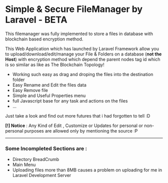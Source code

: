 <h1>Simple & Secure FileManager by Laravel - BETA</h1>
<p>This filemanager was fully implemented to store a files in database with blockchain based encryption method.</p>
<p>This Web Application which has launched by Laravel Framework allow you to upload/download/edit/manage your File & Folders on a database (<b>not the Host</b>) with encryption method which depend the parent nodes tag id which is so similar as like as The Blockchain Topology!</p>
<ul>
    <li>Working such easy as drag and droping the files into the destination folder</li>
    <li>Easy Rename and Edit the files data</li>
    <li>Easy Remove file</li>
    <li>Simple and Useful Properties menu</li>
    <li>full Javascript base for any task and actions on the files</li>
    <li>...</li>
</ul>
<p>Just take a look and find out more futures that i had forgotten to tell :D</p>
<p><b>[!] Notice </b>: Any Kind of Edit , Customize or Updates for personal or non-personal purposes are allowed only by mentioning the source :P</p>
<hr>
<h3>Some Incompleted Sections are :</h3>
<ul>
    <li>Directory BreadCrumb</li>
    <li>Main Menu</li>
    <li>Uploading files more than 8MB causes a problem on uploading for me in Laravel Development Server</li>
